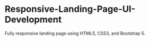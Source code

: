 # Responsive-Landing-Page-UI-Development
Fully responsive landing page using HTML5, CSS3, and Bootstrap 5.
